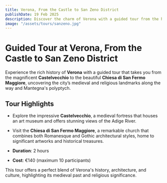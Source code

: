 ```yaml
---
title: Verona, From the Castle to San Zeno District
publishDate: 19 Feb 2025
description: Discover the charm of Verona with a guided tour from the historic Castelvecchio to the Chiesa of the Patron Saint of Verona, exploring the city's medieval and religious heritage.
image: "/assets/tours/sanzeno.jpg"
---
```


# **Guided Tour at Verona, From the Castle to San Zeno District**

Experience the rich history of **Verona** with a guided tour that takes you from the magnificent **Castelvecchio** to the beautiful **Chiesa di San Fermo Maggiore**, uncovering the city’s medieval and religious landmarks along the way and Mantegna's polyptych.

## **Tour Highlights**
- Explore the impressive **Castelvecchio**, a medieval fortress that houses an art museum and offers stunning views of the Adige River.
- Visit the **Chiesa di San Fermo Maggiore**, a remarkable church that combines both Romanesque and Gothic architectural styles, home to significant artworks and historical treasures.

- **Duration**: 2 hours  
- **Cost**: €140 (maximum 10 participants)  

This tour offers a perfect blend of Verona's history, architecture, and culture, highlighting its medieval past and religious significance.


